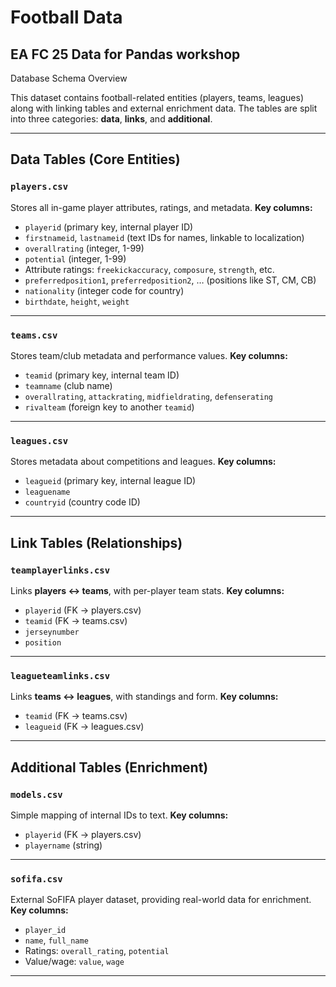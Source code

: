 # Football Data
EA FC 25 Data for Pandas workshop
---

Database Schema Overview

This dataset contains football-related entities (players, teams, leagues) along with linking tables and external enrichment data.
The tables are split into three categories: **data**, **links**, and **additional**.

---

## Data Tables (Core Entities)

### `players.csv`

Stores all in-game player attributes, ratings, and metadata.
**Key columns:**

* `playerid` (primary key, internal player ID)
* `firstnameid`, `lastnameid` (text IDs for names, linkable to localization)
* `overallrating` (integer, 1-99)
* `potential` (integer, 1-99)
* Attribute ratings: `freekickaccuracy`, `composure`, `strength`, etc.
* `preferredposition1`, `preferredposition2`, … (positions like ST, CM, CB)
* `nationality` (integer code for country)
* `birthdate`, `height`, `weight`

---

### `teams.csv`

Stores team/club metadata and performance values.
**Key columns:**

* `teamid` (primary key, internal team ID)
* `teamname` (club name)
* `overallrating`, `attackrating`, `midfieldrating`, `defenserating`
* `rivalteam` (foreign key to another `teamid`)
---

### `leagues.csv`

Stores metadata about competitions and leagues.
**Key columns:**

* `leagueid` (primary key, internal league ID)
* `leaguename`
* `countryid` (country code ID)
---

## Link Tables (Relationships)

### `teamplayerlinks.csv`

Links **players ↔ teams**, with per-player team stats.
**Key columns:**

* `playerid` (FK → players.csv)
* `teamid` (FK → teams.csv)
* `jerseynumber`
* `position`

---

### `leagueteamlinks.csv`

Links **teams ↔ leagues**, with standings and form.
**Key columns:**

* `teamid` (FK → teams.csv)
* `leagueid` (FK → leagues.csv)
---

## Additional Tables (Enrichment)

### `models.csv`

Simple mapping of internal IDs to text.
**Key columns:**

* `playerid` (FK → players.csv)
* `playername` (string)

---

### `sofifa.csv`

External SoFIFA player dataset, providing real-world data for enrichment.
**Key columns:**

* `player_id`
* `name`, `full_name`
* Ratings: `overall_rating`, `potential`
* Value/wage: `value`, `wage`

---
